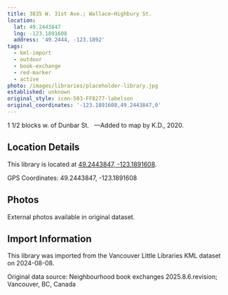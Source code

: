 ```yaml
---
title: 3835 W. 31st Ave.; Wallace—Highbury St.
location:
  lat: 49.2443847
  lng: -123.1891608
  address: '49.2444, -123.1892'
tags:
  - kml-import
  - outdoor
  - book-exchange
  - red-marker
  - active
photo: /images/libraries/placeholder-library.jpg
established: unknown
original_style: icon-503-FF8277-labelson
original_coordinates: '-123.1891608,49.2443847,0'
---
```

1 1/2 blocks w. of Dunbar St.  
—Added to map by K.D., 2020.  

## Location Details

This library is located at [49.2443847, -123.1891608](https://www.google.com/maps?q=49.2443847,-123.1891608).

GPS Coordinates: 49.2443847, -123.1891608

## Photos

External photos available in original dataset.

## Import Information

This library was imported from the Vancouver Little Libraries KML dataset on 2024-08-08.

Original data source: Neighbourhood book exchanges 2025.8.6.revision; Vancouver, BC, Canada
